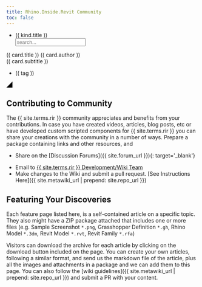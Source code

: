 ```yaml
---
title: Rhino.Inside.Revit Community
toc: false
---
```


<div id="discoverGallery">
    <div class="discover-filters-box">
        <ul class="discover-filters">
            <li class="discover-filter" v-for="kind in discoverKinds" v-on:click="filterCardsByKind" v-bind:kind="(( kind.keyword ))">(( kind.title ))</li>
            <input class="discover-search" type="text" placeholder="search..." v-model.trim="keyword">
        </ul>
    </div>
    <div class="discover-grid">
        <div class="discover-item" v-for="card in discoverCards" v-bind:class="{ discoverItemHighlight: card.highlight }">
            <a v-bind:href="card.url" target="blank">
                <div class="discover-thumbnail discover-thumbnail-dim">
                    <img class="discover-img no-popup" v-bind:src="card.thumbnail" />
                </div>
            </a>
            <div class="discover-info">
                <a class="discover-info-title" v-bind:href="card.url" target="blank">(( card.title ))</a>
                <a class="discover-info-author" v-bind:href="card.authorUrl" target="blank">(( card.author ))</a>
                <div class="discover-info-subtitle" >
                    (( card.subtitle ))
                </div>
                <ul class="discover-info-tags">
                    <li v-for="tag in card.tags" v-on:click="filterCardsByTag" v-bind:tag="(( tag ))">(( tag ))</li>
                </ul>
                <div class="discover-info-extra" v-html="card.description"></div>
            </div>
            <svg v-if="card.highlight" class="discover-highlight" height="16" width="16"><polygon points="16,0 16,16 0,16" style="fill:black" /></svg>
        </div>
    </div>
</div>


<script>
    const urlParams = new URLSearchParams(window.location.search);
    const siteUrl = "{{ site.baseurl }}";

    function attachDiscoverItemHover() {
        $(".discover-item").hover(function(){
            $(this).addClass("discover-item-focused");
            $(this).find(".discover-thumbnail").removeClass("discover-thumbnail-dim");
            $(this).find(".discover-info-extra").css("display", "block");
        }, function(){
            $(this).removeClass("discover-item-focused");
            $(this).find(".discover-thumbnail").addClass("discover-thumbnail-dim");
            $(this).find(".discover-info-extra").css("display", "none");
        });
    };

    async function getDiscoverCards(filter) {
        const res = await fetch('http://127.0.0.1:4000/rhino.inside-revit/static/data/discover.json');
        if (res.ok) {
            return await res.json();
        }
    };

    Vue.options.delimiters = ['((', '))'];

    var app;

    getDiscoverCards().then((cards) => {
        // cleanup the links
        cards.forEach((c) => {
            if (!c.thumbnail.startsWith("http")) {
                c.thumbnail = siteUrl + c.thumbnail;
            }

            c.description = markdown.toHTML(c.description);
        });

        app = new Vue({
            el: '#discoverGallery',
            data: {
                baseUrl: siteUrl,
                keyword: '',
                pushNewState: true,
                discoverKinds: [{
                    title: "All",
                    keyword: "all"
                },{
                    title: "Featured",
                    keyword: "featured"
                },{
                    title: "Examples",
                    keyword: "example"
                },{
                    title: "Blog Posts",
                    keyword: "blogpost"
                }, {
                    title: "Podcasts",
                    keyword: "podcast"
                }, {
                    title: "Videos",
                    keyword: "video"
                }, {
                    title: "Courses",
                    keyword: "course"
                }, {
                    title: "Tutorials",
                    keyword: "tutorial"
                }],
                allCards: cards,
                discoverCards: cards
            },
            methods: {
                filterCardsByKind: function (event) {
                    let kind = event.target.getAttribute('kind');
                    this.keyword = 'kind: ' + kind;
                },
                filterCardsByTag:  function(event) {
                    let tag = event.target.getAttribute('tag');
                    this.keyword = 'tag: ' + tag;
                }
            },
            watch: {
                keyword: function(val) {
                    var allCs = this.allCards;
                    let origKwd = val.toLowerCase();
                    const pushState = this.pushNewState;

                    if (origKwd.startsWith('kind:')) {
                        kwd = origKwd.replace('kind:', '').trim();
                        if (kwd == 'featured') {
                            this.discoverCards = allCs.filter(
                                (c) => c.highlight
                            );
                        }
                        else if (kwd != 'all') {
                            this.discoverCards = allCs.filter(
                                (c) => c.kinds.includes(kwd)
                            );
                        }
                        else {
                            this.discoverCards = allCs;
                        }

                        $('.discover-filter').removeClass('discover-filter-active');
                        $('.discover-filter').each(function() {
                            var df = $(this);
                            if (df.attr('kind') == kwd) {
                                df.addClass('discover-filter-active');
                                console.log("push kind state");
                                if (pushState) {
                                history.pushState({filterType: 'kind', keyword: origKwd}, `Kind: ${df.text()}`, `?keyword=${origKwd}`);
                                }
                            }
                        });
                    }
                    else if (origKwd.startsWith('tag:')) {
                        kwd = origKwd.replace('tag:', '').trim();
                        if (kwd != '') {
                            this.discoverCards = allCs.filter(
                                (c) => c.tags.includes(kwd)
                            );
                        } else {
                            this.discoverCards = allCs;
                        }

                        $('.discover-filter').removeClass('discover-filter-active');
                        if (pushState) {
                            history.pushState({filterType: 'tag', keyword: origKwd}, `Tag: ${kwd}`, `?keyword=${origKwd}`);
                        }
                    }
                    else {
                        this.discoverCards = allCs.filter(
                            (c) => c.title.toLowerCase().includes(origKwd)
                                || c.author.toLowerCase().includes(origKwd)
                                || c.description.toLowerCase().includes(origKwd)
                            );

                        $('.discover-filter').removeClass('discover-filter-active');
                        if (pushState) {
                            if (history.state && history.state.filterType != 'text') {
                                history.pushState({filterType: 'text', keyword: origKwd}, `Search: ${origKwd}`, `?keyword=${origKwd}`);
                            }
                            else {
                                history.replaceState({filterType: 'text', keyword: origKwd}, `Search: ${origKwd}`, `?keyword=${origKwd}`);
                            }
                        }
                    }

                    this.pushNewState = true;
                }
            },
            mounted:function() {
                const urlKeyword = urlParams.get('keyword');
                this.keyword =  urlKeyword ? urlKeyword: "kind: all";
                attachDiscoverItemHover();
            },
            updated: function() {
                this.$nextTick(function() {
                    attachDiscoverItemHover();
                })
            }

        });
    });

    window.onpopstate = function(event) {
        app.pushNewState = false;
        app.keyword = event.state.keyword;
    };

</script>

## Contributing to Community

The {{ site.terms.rir }} community appreciates and benefits from your contributions. In case you have created videos, articles, blog posts, etc or have developed custom scripted components for {{ site.terms.rir }} you can share your creations with the community in a number of ways. Prepare a package containing links and other resources, and

- Share on the [Discussion Forums]({{ site.forum_url }}){: target='_blank'}
<!-- Email link here is obfuscated. See Wiki docs for guidelines -->
- Email to <a href="#" data-dump="bWFpbHRvOnJoaW5vLmluc2lkZS5yZXZpdEBtY25lZWwuY29tP3N1YmplY3Q9Q29tbXVuaXR5IFN1Ym1pc3Npb24=" onfocus="this.href = atob(this.dataset.dump)">{{ site.terms.rir }} Development/Wiki Team</a>
- Make changes to the Wiki and submit a pull request. [See Instructions Here]({{ site.metawiki_url | prepend: site.repo_url }})

## Featuring Your Discoveries

Each feature page listed here, is a self-contained article on a specific topic. They also might have a ZIP package attached that includes one or more files (e.g. Sample Screenshot `*.png`, Grasshopper Definition `*.gh`, Rhino Model `*.3dm`, Revit Model `*.rvt`, Revit Family `*.rfa`)

Visitors can download the archive for each article by clicking on the download button included on the page. You can create your own articles, following a similar format, and send us the markdown file of the article, plus all the images and attachments in a package and we can add them to this page. You can also follow the [wiki guidelines]({{ site.metawiki_url | prepend: site.repo_url }}) and submit a PR with your content.
